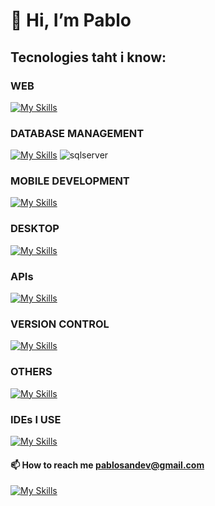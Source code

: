 # 👋 Hi, I’m Pablo
## Tecnologies taht i know: 
### WEB

[![My Skills](https://skillicons.dev/icons?i=js,html,css,bootstrap,php,jquery)](https://skillicons.dev)
          
### DATABASE MANAGEMENT

[![My Skills](https://skillicons.dev/icons?i=mysql,sqlite)](https://skillicons.dev) ![sqlserver](https://github.com/Mrpablo98/Mrpablo98/assets/86930544/19b45a6b-144c-40da-8870-096b0c4ca9da)

### MOBILE DEVELOPMENT


[![My Skills](https://skillicons.dev/icons?i=androidstudio,java,flutter,dotnet)](https://skillicons.dev)

### DESKTOP
[![My Skills](https://skillicons.dev/icons?i=java,cs,dotnet)](https://skillicons.dev)

### APIs

[![My Skills](https://skillicons.dev/icons?i=postman,fastapi)](https://skillicons.dev)

### VERSION CONTROL
[![My Skills](https://skillicons.dev/icons?i=git)](https://skillicons.dev)


### OTHERS
[![My Skills](https://skillicons.dev/icons?i=python,docker)](https://skillicons.dev)

### IDEs I USE
[![My Skills](https://skillicons.dev/icons?i=vscode,visualstudio,eclipse,androidstudio)](https://skillicons.dev)





#### 📫 How to reach me pablosandev@gmail.com
[![My Skills](https://skillicons.dev/icons?i=linkedin)](https://www.linkedin.com/in/pablo-s%C3%A1nchez-otero-032552234/)
